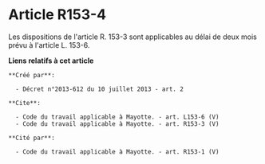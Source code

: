 # Article R153-4

Les dispositions de l'article R. 153-3 sont applicables au délai de deux mois prévu à l'article L. 153-6.

**Liens relatifs à cet article**

	**Créé par**:

	  - Décret n°2013-612 du 10 juillet 2013 - art. 2

	**Cite**:

	  - Code du travail applicable à Mayotte. - art. L153-6 (V)
	  - Code du travail applicable à Mayotte. - art. R153-3 (V)

	**Cité par**:

	  - Code du travail applicable à Mayotte. - art. R153-1 (V)
